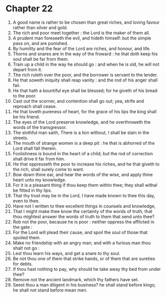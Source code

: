 # Chapter 22

1. A good name is rather to be chosen than great riches, and loving favour rather than silver and gold.
2. The rich and poor meet together : the Lord is the maker of them all.
3. A prudent man foreseeth the evil, and hideth himself: but the simple pass on, and are punished.
4. By humility and the fear of the Lord are riches, and honour, and life.
5. Thorns and snares are in the way of the froward : he that doth keep his soul shall be far from them.
6. Train up a child in the way he should go : and when he is old, he will not depart from it.
7. The rich ruleth over the poor, and the borrower is servant to the lender.
8. He that soweth iniquity shall reap vanity : and the rod of his anger shall fail.
9. He that hath a bountiful eye shall be blessed; for he giveth of his bread to the poor.
10. Cast out the scorner, and contention shall go out; yea, strife and reproach shall cease.
11. He that loveth pureness of heart, for the grace of his lips the king shall be his friend.
12. The eyes of the Lord preserve knowledge, and he overthroweth the words of the transgressor.
13. The slothful man saith, There is a lion without, I shall be slain in the streets.
14. The mouth of strange women is a deep pit : he that is abhorred of the Lord shall fall therein.
15. Foolishness is bound in the heart of a child; but the rod of correction shall drive it far from him.
16. He that oppresseth the poor to increase his riches, and he that giveth to the rich, shall surely come to want.
17. Bow down thine ear, and hear the words of the wise, and apply thine heart unto my knowledge.
18. For it is a pleasant thing if thou keep them within thee; they shall withal be fitted in thy lips.
19. That thy trust may be in the Lord, I have made known to thee this day, even to thee.
20. Have not I written to thee excellent things in counsels and knowledge,
21. That I might make thee know the certainty of the words of truth; that thou mightest answer the words of truth to them that send unto thee?
22. Rob not the poor, because he is poor : neither oppress the afflicted in the gate :
23. For the Lord will plead their cause, and spoil the soul of those that spoiled them.
24. Make no friendship with an angry man; and with a furious man thou shalt not go :
25. Lest thou learn his ways, and get a snare to thy soul.
26. Be not thou one of them that strike hands, or of them that are sureties for debts.
27. If thou hast nothing to pay, why should he take away thy bed from under thee?
28. Remove not the ancient landmark, which thy fathers have set.
29. Seest thou a man diligent in his business? he shall stand before kings; he shall not stand before mean men.

